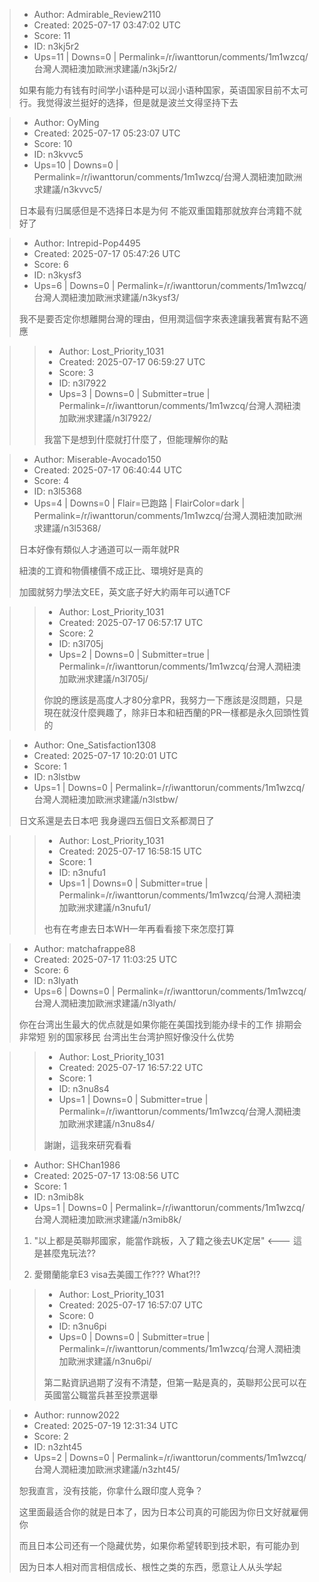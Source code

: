 > - Author: Admirable_Review2110
> - Created: 2025-07-17 03:47:02 UTC
> - Score: 11
> - ID: n3kj5r2
> - Ups=11 | Downs=0 | Permalink=/r/iwanttorun/comments/1m1wzcq/台灣人潤紐澳加歐洲求建議/n3kj5r2/
>
> 如果有能力有钱有时间学小语种是可以润小语种国家，英语国家目前不太可行。我觉得波兰挺好的选择，但是就是波兰文得坚持下去

> - Author: OyMing
> - Created: 2025-07-17 05:23:07 UTC
> - Score: 10
> - ID: n3kvvc5
> - Ups=10 | Downs=0 | Permalink=/r/iwanttorun/comments/1m1wzcq/台灣人潤紐澳加歐洲求建議/n3kvvc5/
>
> 日本最有归属感但是不选择日本是为何 不能双重国籍那就放弃台湾籍不就好了

> - Author: Intrepid-Pop4495
> - Created: 2025-07-17 05:47:26 UTC
> - Score: 6
> - ID: n3kysf3
> - Ups=6 | Downs=0 | Permalink=/r/iwanttorun/comments/1m1wzcq/台灣人潤紐澳加歐洲求建議/n3kysf3/
>
> 我不是要否定你想離開台灣的理由，但用潤這個字來表達讓我著實有點不適應

>> - Author: Lost_Priority_1031
>> - Created: 2025-07-17 06:59:27 UTC
>> - Score: 3
>> - ID: n3l7922
>> - Ups=3 | Downs=0 | Submitter=true | Permalink=/r/iwanttorun/comments/1m1wzcq/台灣人潤紐澳加歐洲求建議/n3l7922/
>>
>> 我當下是想到什麼就打什麼了，但能理解你的點

> - Author: Miserable-Avocado150
> - Created: 2025-07-17 06:40:44 UTC
> - Score: 4
> - ID: n3l5368
> - Ups=4 | Downs=0 | Flair=已跑路 | FlairColor=dark | Permalink=/r/iwanttorun/comments/1m1wzcq/台灣人潤紐澳加歐洲求建議/n3l5368/
>
> 日本好像有類似人才通道可以一兩年就PR
> 
> 紐澳的工資和物價樓價不成正比、環境好是真的
> 
> 加國就努力學法文EE，英文底子好大約兩年可以通TCF

>> - Author: Lost_Priority_1031
>> - Created: 2025-07-17 06:57:17 UTC
>> - Score: 2
>> - ID: n3l705j
>> - Ups=2 | Downs=0 | Submitter=true | Permalink=/r/iwanttorun/comments/1m1wzcq/台灣人潤紐澳加歐洲求建議/n3l705j/
>>
>> 你說的應該是高度人才80分拿PR，我努力一下應該是沒問題，只是現在就沒什麼興趣了，除非日本和紐西蘭的PR一樣都是永久回頭性質的

> - Author: One_Satisfaction1308
> - Created: 2025-07-17 10:20:01 UTC
> - Score: 1
> - ID: n3lstbw
> - Ups=1 | Downs=0 | Permalink=/r/iwanttorun/comments/1m1wzcq/台灣人潤紐澳加歐洲求建議/n3lstbw/
>
> 日文系還是去日本吧 我身邊四五個日文系都潤日了

>> - Author: Lost_Priority_1031
>> - Created: 2025-07-17 16:58:15 UTC
>> - Score: 1
>> - ID: n3nufu1
>> - Ups=1 | Downs=0 | Submitter=true | Permalink=/r/iwanttorun/comments/1m1wzcq/台灣人潤紐澳加歐洲求建議/n3nufu1/
>>
>> 也有在考慮去日本WH一年再看看接下來怎麼打算

> - Author: matchafrappe88
> - Created: 2025-07-17 11:03:25 UTC
> - Score: 6
> - ID: n3lyath
> - Ups=6 | Downs=0 | Permalink=/r/iwanttorun/comments/1m1wzcq/台灣人潤紐澳加歐洲求建議/n3lyath/
>
> 你在台湾出生最大的优点就是如果你能在美国找到能办绿卡的工作 排期会非常短 别的国家移民 台湾出生台湾护照好像没什么优势

>> - Author: Lost_Priority_1031
>> - Created: 2025-07-17 16:57:22 UTC
>> - Score: 1
>> - ID: n3nu8s4
>> - Ups=1 | Downs=0 | Submitter=true | Permalink=/r/iwanttorun/comments/1m1wzcq/台灣人潤紐澳加歐洲求建議/n3nu8s4/
>>
>> 謝謝，這我來研究看看

> - Author: SHChan1986
> - Created: 2025-07-17 13:08:56 UTC
> - Score: 1
> - ID: n3mib8k
> - Ups=1 | Downs=0 | Permalink=/r/iwanttorun/comments/1m1wzcq/台灣人潤紐澳加歐洲求建議/n3mib8k/
>
> 1. "以上都是英聯邦國家，能當作跳板，入了籍之後去UK定居" <--- 這是甚麼鬼玩法??
> 
> 2. 愛爾蘭能拿E3 visa去美國工作??? What?!?

>> - Author: Lost_Priority_1031
>> - Created: 2025-07-17 16:57:07 UTC
>> - Score: 0
>> - ID: n3nu6pi
>> - Ups=0 | Downs=0 | Submitter=true | Permalink=/r/iwanttorun/comments/1m1wzcq/台灣人潤紐澳加歐洲求建議/n3nu6pi/
>>
>> 第二點資訊過期了沒有不清楚，但第一點是真的，英聯邦公民可以在英國當公職當兵甚至投票選舉

> - Author: runnow2022
> - Created: 2025-07-19 12:31:34 UTC
> - Score: 2
> - ID: n3zht45
> - Ups=2 | Downs=0 | Permalink=/r/iwanttorun/comments/1m1wzcq/台灣人潤紐澳加歐洲求建議/n3zht45/
>
> 恕我直言，没有技能，你拿什么跟印度人竞争？
> 
> 这里面最适合你的就是日本了，因为日本公司真的可能因为你日文好就雇佣你
> 
> 而且日本公司还有一个隐藏优势，如果你希望转职到技术职，有可能办到
> 
> 因为日本人相对而言相信成长、根性之类的东西，愿意让人从头学起
